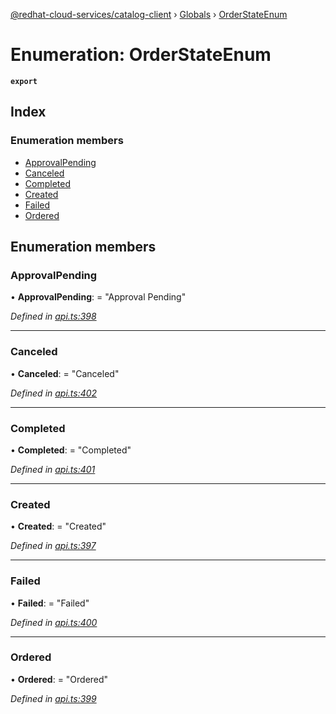 [@redhat-cloud-services/catalog-client](../README.md) › [Globals](../globals.md) › [OrderStateEnum](orderstateenum.md)

# Enumeration: OrderStateEnum

**`export`** 

## Index

### Enumeration members

* [ApprovalPending](orderstateenum.md#approvalpending)
* [Canceled](orderstateenum.md#canceled)
* [Completed](orderstateenum.md#completed)
* [Created](orderstateenum.md#created)
* [Failed](orderstateenum.md#failed)
* [Ordered](orderstateenum.md#ordered)

## Enumeration members

###  ApprovalPending

• **ApprovalPending**: = "Approval Pending"

*Defined in [api.ts:398](https://github.com/RedHatInsights/javascript-clients.gi/blob/master/packages/catalog/api.ts#L398)*

___

###  Canceled

• **Canceled**: = "Canceled"

*Defined in [api.ts:402](https://github.com/RedHatInsights/javascript-clients.gi/blob/master/packages/catalog/api.ts#L402)*

___

###  Completed

• **Completed**: = "Completed"

*Defined in [api.ts:401](https://github.com/RedHatInsights/javascript-clients.gi/blob/master/packages/catalog/api.ts#L401)*

___

###  Created

• **Created**: = "Created"

*Defined in [api.ts:397](https://github.com/RedHatInsights/javascript-clients.gi/blob/master/packages/catalog/api.ts#L397)*

___

###  Failed

• **Failed**: = "Failed"

*Defined in [api.ts:400](https://github.com/RedHatInsights/javascript-clients.gi/blob/master/packages/catalog/api.ts#L400)*

___

###  Ordered

• **Ordered**: = "Ordered"

*Defined in [api.ts:399](https://github.com/RedHatInsights/javascript-clients.gi/blob/master/packages/catalog/api.ts#L399)*
